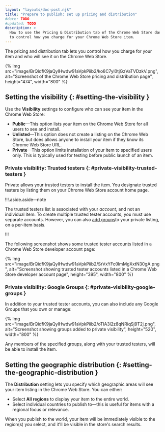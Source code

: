```yaml
---
layout: "layouts/doc-post.njk"
title: "Prepare to publish: set up pricing and distribution"
#date: TODO
#updated: TODO
description: >
  How to use the Pricing & Distribution tab of the Chrome Web Store dashboard
  to control how you charge for your Chrome Web Store item.
---
```


The pricing and distribution tab lets you control how you charge for your item and who will see it
on the Chrome Web Store.

{% Img src="image/BrQidfK9jaQyIHwdw91aVpkPiib2/ko8C7yl0tjGzVaTVDzkV.png", alt="Screenshot of the Chrome Web Store pricing and distribution page", height="474", width="800" %}

## Setting the visibility {: #setting-the-visibility }

Use the **Visibility** settings to configure who can see your item in the Chrome Web Store:

- **Public**—This option lists your item on the Chrome Web Store for all users to see and install.
- **Unlisted**—This option does not create a listing on the Chrome Web Store, but does allows
  anyone to install your item if they know its Chrome Web Store URL.
- **Private**—This option limits installation of your item to specified users only. This is
  typically used for testing before public launch of an item.

### Private visibility: Trusted testers {: #private-visibility-trusted-testers }

Private allows your trusted testers to install the item. You designate trusted testers by listing
them on your Chrome Web Store account home page.

!!!.aside.aside--note

The trusted testers list is associated with your _account_, and not an individual item. To create
multiple trusted tester accounts, you must use separate accounts. However, you can also [add
groups][1]to your private listing, on a per-item basis.

!!!

The following screenshot shows some trusted tester accounts listed in a Chrome Web Store developer
account page:

{% Img src="image/BrQidfK9jaQyIHwdw91aVpkPiib2/SrVxYFc0lmMgXxtN30gA.png",
       alt="Screenshot showing trusted tester accounts listed in a Chrome Web Store developer account page",
       height="395", width="800" %}

### Private visibility: Google Groups {: #private-visibility-google-groups }

In addition to your trusted tester accounts, you can also include any Google Groups that you own or
manage:

{% Img src="image/BrQidfK9jaQyIHwdw91aVpkPiib2/oTlA3I2z8qNRiqSj9T2j.png",
       alt="Screenshot showing groups added to private visibility", height="520", width="800" %}

Any members of the specified groups, along with your trusted testers, will be able to install the
item.

## Setting the geographic distribution {: #setting-the-geographic-distribution }

The **Distribution** setting lets you specify which geographic areas will see your item listing in
the Chrome Web Store. You can either:

- Select **All regions** to display your item to the entire world.
- Select individual countries to publish to—this is useful for items with a regional focus or
  relevance.

When you publish to the world, your item will be immediately visible to the region(s) you select,
and it'll be visible in the store's search results.

[1]: #private-visibility-groups
